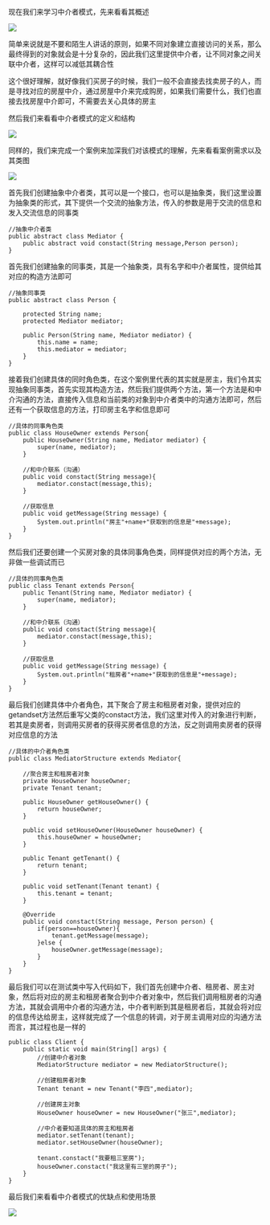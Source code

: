 现在我们来学习中介者模式，先来看看其概述

![](D:/Rolin的学习笔记/youdaonote-pull/youdaonote/youdaonote-images/WEBRESOURCE5164ed8cab8e689d542b3fa719083b9b.png)

简单来说就是不要和陌生人讲话的原则，如果不同对象建立直接访问的关系，那么最终得到的对象就会是十分复杂的，因此我们这里提供中介者，让不同对象之间关联中介者，这样可以减低其耦合性

这个很好理解，就好像我们买房子的时候，我们一般不会直接去找卖房子的人，而是寻找对应的房屋中介，通过房屋中介来完成购房，如果我们需要什么，我们也直接去找房屋中介即可，不需要去关心具体的房主

然后我们来看看中介者模式的定义和结构

![](D:/Rolin的学习笔记/youdaonote-pull/youdaonote/youdaonote-images/WEBRESOURCE8c4c704fb2314d417f4d6e77c5fa2c23.png)

同样的，我们来完成一个案例来加深我们对该模式的理解，先来看看案例需求以及其类图

![](D:/Rolin的学习笔记/youdaonote-pull/youdaonote/youdaonote-images/WEBRESOURCE21a1d17a3eec69636ba72c14219ddd04.png)

首先我们创建抽象中介者类，其可以是一个接口，也可以是抽象类，我们这里设置为抽象类的形式，其下提供一个交流的抽象方法，传入的参数是用于交流的信息和发入交流信息的同事类

```
//抽象中介者类
public abstract class Mediator {
    public abstract void constact(String message,Person person);
}
```

首先我们创建抽象的同事类，其是一个抽象类，具有名字和中介者属性，提供给其对应的构造方法即可

```
//抽象同事类
public abstract class Person {

    protected String name;
    protected Mediator mediator;

    public Person(String name, Mediator mediator) {
        this.name = name;
        this.mediator = mediator;
    }
}

```

接着我们创建具体的同时角色类，在这个案例里代表的其实就是房主，我们令其实现抽象同事类，首先实现其构造方法，然后我们提供两个方法，第一个方法是和中介沟通的方法，直接传入信息和当前类的对象到中介者类中的沟通方法即可，然后还有一个获取信息的方法，打印房主名字和信息即可

```
//具体的同事角色类
public class HouseOwner extends Person{
    public HouseOwner(String name, Mediator mediator) {
        super(name, mediator);
    }

    //和中介联系（沟通）
    public void constact(String message){
        mediator.constact(message,this);
    }

    //获取信息
    public void getMessage(String message) {
        System.out.println("房主"+name+"获取到的信息是"+message);
    }
}
```

然后我们还要创建一个买房对象的具体同事角色类，同样提供对应的两个方法，无非做一些调试而已

```
//具体的同事角色类
public class Tenant extends Person{
    public Tenant(String name, Mediator mediator) {
        super(name, mediator);
    }

    //和中介联系（沟通）
    public void constact(String message){
        mediator.constact(message,this);
    }

    //获取信息
    public void getMessage(String message) {
        System.out.println("租房者"+name+"获取到的信息是"+message);
    }
}
```

最后我们创建具体中介者角色，其下聚合了房主和租房者对象，提供对应的getandset方法然后重写父类的constact方法，我们这里对传入的对象进行判断，若其是卖房者，则调用买房者的获得买房者信息的方法，反之则调用卖房者的获得对应信息的方法

```
//具体的中介者角色类
public class MediatorStructure extends Mediator{

    //聚合房主和租房者对象
    private HouseOwner houseOwner;
    private Tenant tenant;

    public HouseOwner getHouseOwner() {
        return houseOwner;
    }

    public void setHouseOwner(HouseOwner houseOwner) {
        this.houseOwner = houseOwner;
    }

    public Tenant getTenant() {
        return tenant;
    }

    public void setTenant(Tenant tenant) {
        this.tenant = tenant;
    }

    @Override
    public void constact(String message, Person person) {
        if(person==houseOwner){
            tenant.getMessage(message);
        }else {
            houseOwner.getMessage(message);
        }
    }
}

```

最后我们可以在测试类中写入代码如下，我们首先创建中介者、租房者、房主对象，然后将对应的房主和租房者聚合到中介者对象中，然后我们调用租房者的沟通方法，其就会调用中介者的沟通方法，中介者判断到其是租房者后，其就会将对应的信息传达给房主，这样就完成了一个信息的转调，对于房主调用对应的沟通方法而言，其过程也是一样的

```
public class Client {
    public static void main(String[] args) {
        //创建中介者对象
        MediatorStructure mediator = new MediatorStructure();

        //创建租房者对象
        Tenant tenant = new Tenant("李四",mediator);

        //创建房主对象
        HouseOwner houseOwner = new HouseOwner("张三",mediator);

        //中介者要知道具体的房主和租房者
        mediator.setTenant(tenant);
        mediator.setHouseOwner(houseOwner);

        tenant.constact("我要租三室房");
        houseOwner.constact("我这里有三室的房子");
    }
}
```

最后我们来看看中介者模式的优缺点和使用场景

![](D:/Rolin的学习笔记/youdaonote-pull/youdaonote/youdaonote-images/WEBRESOURCEbad4416c311448db26890e733cbc5375.png)


